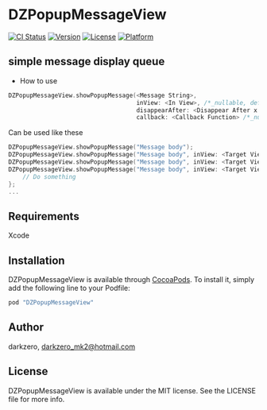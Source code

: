 # DZPopupMessageView

[![CI Status](http://img.shields.io/travis/darkzero/DZPopupMessageView.svg?style=flat)](https://travis-ci.org/darkzero/DZPopupMessageView)
[![Version](https://img.shields.io/cocoapods/v/DZPopupMessageView.svg?style=flat)](http://cocoapods.org/pods/DZPopupMessageView)
[![License](https://img.shields.io/cocoapods/l/DZPopupMessageView.svg?style=flat)](http://cocoapods.org/pods/DZPopupMessageView)
[![Platform](https://img.shields.io/cocoapods/p/DZPopupMessageView.svg?style=flat)](http://cocoapods.org/pods/DZPopupMessageView)

## simple message display queue

- How to use

```Swift
DZPopupMessageView.showPopupMessage(<Message String>, 
                                    inView: <In View>, /*_nullable, default is UIApplocation.shared.keywindow*/
                                    disappearAfter: <Disappear After x.x seconds>, /*_nullable, default is 1.5*/
                                    callback: <Callback Function> /*_nullable*/);
```

Can be used like these

```Swift
DZPopupMessageView.showPopupMessage("Message body");
DZPopupMessageView.showPopupMessage("Message body", inView: <Target View>);
DZPopupMessageView.showPopupMessage("Message body", inView: <Target View>, disappearAfter: 1.0);
DZPopupMessageView.showPopupMessage("Message body", inView: <Target View>, disappearAfter: 1.0) {
    // Do something
};
...
```


## Requirements
Xcode

## Installation

DZPopupMessageView is available through [CocoaPods](http://cocoapods.org). To install
it, simply add the following line to your Podfile:

```ruby
pod "DZPopupMessageView"
```

## Author

darkzero, darkzero_mk2@hotmail.com

## License

DZPopupMessageView is available under the MIT license. See the LICENSE file for more info.
